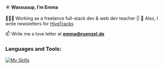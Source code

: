 <h4>☀️ Wassuuup, I’m Emma</h4>

👩🏼‍💻 Working as a freelance full-stack dev & web dev teacher || 🐝 Also, I write newsletters for [HiveTracks](www.hivetracks.com)

📫 Write me a love letter at **emma@ruenzel.de**

<h3 align="left">Languages and Tools:</h3>

[![My Skills](https://skillicons.dev/icons?i=raspberrypi,ruby,html,css,js,postgres&perline=3)](https://skillicons.dev)
